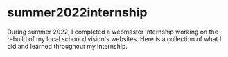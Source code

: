 # summer2022internship
During summer 2022, I completed a webmaster internship working on the rebuild of my local school division's websites. Here is a collection of what I did and learned throughout my internship.
